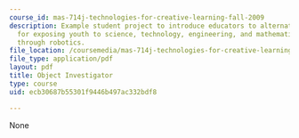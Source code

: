 ```yaml
---
course_id: mas-714j-technologies-for-creative-learning-fall-2009
description: Example student project to introduce educators to alternative methods
  for exposing youth to science, technology, engineering, and mathematics (STEM) concepts
  through robotics.
file_location: /coursemedia/mas-714j-technologies-for-creative-learning-fall-2009/ecb30687b55301f9446b497ac332bdf8_MITMAS_714JF09_pro_xbrief2.pdf
file_type: application/pdf
layout: pdf
title: Object Investigator
type: course
uid: ecb30687b55301f9446b497ac332bdf8

---
```

None
